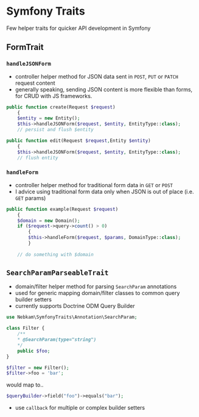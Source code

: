 # Symfony Traits
Few helper traits for quicker API  development in Symfony

## FormTrait
### `handleJSONForm` 
- controller helper method for JSON data sent in `POST`, `PUT` or `PATCH` request content
- generally speaking, sending JSON content is more flexible than forms, for CRUD with JS frameworks.
```php
public function create(Request $request)
	{
	$entity = new Entity();
	$this->handleJSONForm($request, $entity, EntityType::class);
	// persist and flush $entity
```
```php
public function edit(Request $request,Entity $entity)
	{
	$this->handleJSONForm($request, $entity, EntityType::class);
	// flush entity
```

### `handleForm` 
- controller helper method for traditional form data in `GET` or `POST`
- I advice using traditional form data only when JSON is out of place (i.e. `GET` params)
```php
public function example(Request $request)
	{
	$domain = new Domain();
	if ($request->query->count() > 0)
		{
		$this->handleForm($request, $params, DomainType::class);
		}
	
	// do something with $domain
```

## `SearchParamParseableTrait`
- domain/filter helper method for parsing `SearchParam` annotations
- used for generic mapping domain/filter classes to common query builder setters
- currently supports Doctrine ODM Query Builder
```php
use Nebkam\SymfonyTraits\Annotation\SearchParam;

class Filter {
	/**
	* @SearchParam(type="string")
	*/
	public $foo;
}

$filter = new Filter();
$filter->foo = 'bar';
```
would map to..
```php
$queryBuilder->field("foo")->equals("bar");
```
- use `callback` for multiple or complex builder setters